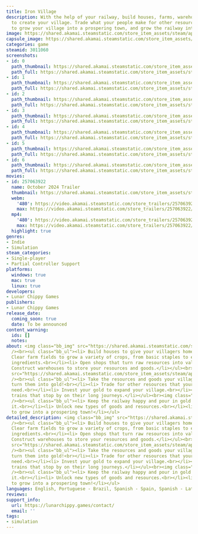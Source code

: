 ```yaml
---
title: Iron Village
description: With the help of your railway, build houses, farms, warehouses, and more
  to create your village. Trade what your people make for other resources and gold
  to grow your village into a prospering town, and grow the railway into a powerhouse.
image: https://shared.akamai.steamstatic.com/store_item_assets/steam/apps/3011060/header.jpg?t=1731094601
capsule_image: https://shared.akamai.steamstatic.com/store_item_assets/steam/apps/3011060/d371679a6df3724808872256ea2a03b4d82b3339/capsule_231x87.jpg?t=1731094601
categories: game
steamid: 3011060
screenshots:
- id: 0
  path_thumbnail: https://shared.akamai.steamstatic.com/store_item_assets/steam/apps/3011060/ss_5f919c3c717cfbf934291834f242a520575eaed1.600x338.jpg?t=1731094601
  path_full: https://shared.akamai.steamstatic.com/store_item_assets/steam/apps/3011060/ss_5f919c3c717cfbf934291834f242a520575eaed1.1920x1080.jpg?t=1731094601
- id: 1
  path_thumbnail: https://shared.akamai.steamstatic.com/store_item_assets/steam/apps/3011060/ss_a69e52af3f5af9904b8b76b943508bcd5948fe27.600x338.jpg?t=1731094601
  path_full: https://shared.akamai.steamstatic.com/store_item_assets/steam/apps/3011060/ss_a69e52af3f5af9904b8b76b943508bcd5948fe27.1920x1080.jpg?t=1731094601
- id: 2
  path_thumbnail: https://shared.akamai.steamstatic.com/store_item_assets/steam/apps/3011060/ss_bc1ba81906bcc8c65557f11a5b224eca6fcff05a.600x338.jpg?t=1731094601
  path_full: https://shared.akamai.steamstatic.com/store_item_assets/steam/apps/3011060/ss_bc1ba81906bcc8c65557f11a5b224eca6fcff05a.1920x1080.jpg?t=1731094601
- id: 3
  path_thumbnail: https://shared.akamai.steamstatic.com/store_item_assets/steam/apps/3011060/ss_02c7c02d50ed570ef3de31ec095f4ddcf192216c.600x338.jpg?t=1731094601
  path_full: https://shared.akamai.steamstatic.com/store_item_assets/steam/apps/3011060/ss_02c7c02d50ed570ef3de31ec095f4ddcf192216c.1920x1080.jpg?t=1731094601
- id: 4
  path_thumbnail: https://shared.akamai.steamstatic.com/store_item_assets/steam/apps/3011060/ss_f9b9965aa0838241174b2997069194d27b11e69c.600x338.jpg?t=1731094601
  path_full: https://shared.akamai.steamstatic.com/store_item_assets/steam/apps/3011060/ss_f9b9965aa0838241174b2997069194d27b11e69c.1920x1080.jpg?t=1731094601
- id: 5
  path_thumbnail: https://shared.akamai.steamstatic.com/store_item_assets/steam/apps/3011060/ss_a0ba03ef0f91f326ccc81958c7e66c0ddc0da734.600x338.jpg?t=1731094601
  path_full: https://shared.akamai.steamstatic.com/store_item_assets/steam/apps/3011060/ss_a0ba03ef0f91f326ccc81958c7e66c0ddc0da734.1920x1080.jpg?t=1731094601
- id: 6
  path_thumbnail: https://shared.akamai.steamstatic.com/store_item_assets/steam/apps/3011060/ss_e4e1710e944d5a66ef645cfa10ad8ef76b8071cf.600x338.jpg?t=1731094601
  path_full: https://shared.akamai.steamstatic.com/store_item_assets/steam/apps/3011060/ss_e4e1710e944d5a66ef645cfa10ad8ef76b8071cf.1920x1080.jpg?t=1731094601
movies:
- id: 257063922
  name: October 2024 Trailer
  thumbnail: https://shared.akamai.steamstatic.com/store_item_assets/steam/apps/257063922/6c0fdd96b5743252b1783e8e5efa32f761707e2d/movie_600x337.jpg?t=1728598602
  webm:
    '480': https://video.akamai.steamstatic.com/store_trailers/257063922/movie480_vp9.webm?t=1728598602
    max: https://video.akamai.steamstatic.com/store_trailers/257063922/movie_max_vp9.webm?t=1728598602
  mp4:
    '480': https://video.akamai.steamstatic.com/store_trailers/257063922/movie480.mp4?t=1728598602
    max: https://video.akamai.steamstatic.com/store_trailers/257063922/movie_max.mp4?t=1728598602
  highlight: true
genres:
- Indie
- Simulation
steam_categories:
- Single-player
- Partial Controller Support
platforms:
  windows: true
  mac: true
  linux: true
developers:
- Lunar Chippy Games
publishers:
- Lunar Chippy Games
release_date:
  coming_soon: true
  date: To be announced
content_warning:
  ids: []
  notes:
about: <img class="bb_img" src="https://shared.akamai.steamstatic.com/store_item_assets/steam/apps/3011060/extras/Header-BuildYourVillage.png?t=1731094601"
  /><br><ul class="bb_ul"><li> Build houses to give your villagers homes.<br></li><li>
  Clear farm fields to grow a variety of crops, from basic staples to exotic magical
  ingredients.<br></li><li> Open shops that turn raw resources into valuable goods.<br></li><li>
  Construct warehouses to store your resources and goods.</li></ul><br><img class="bb_img"
  src="https://shared.akamai.steamstatic.com/store_item_assets/steam/apps/3011060/extras/Header-TradeResources.png?t=1731094601"
  /><br><ul class="bb_ul"><li> Take the resources and goods your villagers make and
  turn them into gold!<br></li><li> Trade for other resources that your villagers
  need.<br></li><li> Invest your gold to expand your village.<br></li><li> Refuel
  trains that stop by on their long journeys.</li></ul><br><img class="bb_img" src="https://shared.akamai.steamstatic.com/store_item_assets/steam/apps/3011060/extras/Header-ExpandTheRailway.png?t=1731094601"
  /><br><ul class="bb_ul"><li> Keep the railway happy and pour in gold to improve
  it.<br></li><li> Unlock new types of goods and resources.<br></li><li> Create opportunities
  to grow into a prospering town!</li></ul>
detailed_description: <img class="bb_img" src="https://shared.akamai.steamstatic.com/store_item_assets/steam/apps/3011060/extras/Header-BuildYourVillage.png?t=1731094601"
  /><br><ul class="bb_ul"><li> Build houses to give your villagers homes.<br></li><li>
  Clear farm fields to grow a variety of crops, from basic staples to exotic magical
  ingredients.<br></li><li> Open shops that turn raw resources into valuable goods.<br></li><li>
  Construct warehouses to store your resources and goods.</li></ul><br><img class="bb_img"
  src="https://shared.akamai.steamstatic.com/store_item_assets/steam/apps/3011060/extras/Header-TradeResources.png?t=1731094601"
  /><br><ul class="bb_ul"><li> Take the resources and goods your villagers make and
  turn them into gold!<br></li><li> Trade for other resources that your villagers
  need.<br></li><li> Invest your gold to expand your village.<br></li><li> Refuel
  trains that stop by on their long journeys.</li></ul><br><img class="bb_img" src="https://shared.akamai.steamstatic.com/store_item_assets/steam/apps/3011060/extras/Header-ExpandTheRailway.png?t=1731094601"
  /><br><ul class="bb_ul"><li> Keep the railway happy and pour in gold to improve
  it.<br></li><li> Unlock new types of goods and resources.<br></li><li> Create opportunities
  to grow into a prospering town!</li></ul>
languages: English, Portuguese - Brazil, Spanish - Spain, Spanish - Latin America
reviews:
support_info:
  url: https://lunarchippy.games/contact/
  email: ''
tags:
- simulation
---
```


